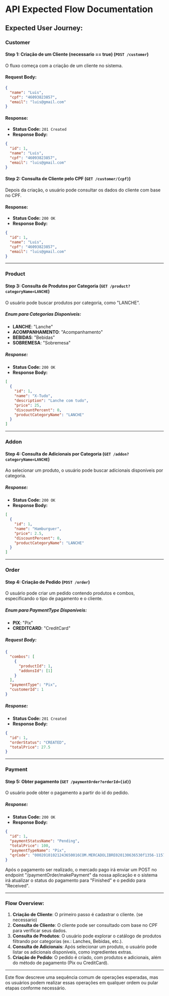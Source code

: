 # API Expected Flow Documentation

## Expected User Journey:

### **Customer**

#### **Step 1: Criação de um Cliente (necessario == true)** (`POST /customer`)
O fluxo começa com a criação de um cliente no sistema.

#### **Request Body:**
```json
{
  "name": "Luis",
  "cpf": "46093823857",
  "email": "luis@gmail.com"
}
```

#### **Response:**
- **Status Code:** `201 Created`
- **Response Body:**
```json
{
  "id": 1,
  "name": "Luis",
  "cpf": "46093823857",
  "email": "luis@gmail.com"
}
```

#### **Step 2: Consulta de Cliente pelo CPF** (`GET /customer/{cpf}`)
Depois da criação, o usuário pode consultar os dados do cliente com base no CPF.

#### **Response:**
- **Status Code:** `200 OK`
- **Response Body:**
```json
{
  "id": 1,
  "name": "Luis",
  "cpf": "46093823857",
  "email": "luis@gmail.com"
}
```

---

### **Product**

#### **Step 3: Consulta de Produtos por Categoria** (`GET /product?categoryName=LANCHE`)
O usuário pode buscar produtos por categoria, como "LANCHE".

##### **Enum para Categorias Disponíveis:**
- **LANCHE**: "Lanche"
- **ACOMPANHAMENTO**: "Acompanhamento"
- **BEBIDAS**: "Bebidas"
- **SOBREMESA**: "Sobremesa"

##### **Response:**
- **Status Code:** `200 OK`
- **Response Body:**
```json
[
  {
    "id": 1,
    "name": "X-Tudo",
    "description": "Lanche com tudo",
    "price": 25,
    "discountPercent": 0,
    "productCategoryName": "LANCHE"
  }
]
```

---

### **Addon**

#### **Step 4: Consulta de Adicionais por Categoria** (`GET /addon?categoryName=LANCHE`)
Ao selecionar um produto, o usuário pode buscar adicionais disponíveis por categoria.

##### **Response:**
- **Status Code:** `200 OK`
- **Response Body:**
```json
[
  {
    "id": 1,
    "name": "Hamburguer",
    "price": 2.5,
    "discountPercent": 0,
    "productCategoryName": "LANCHE"
  }
]
```

---

### **Order**

#### **Step 4: Criação de Pedido** (`POST /order`)

O usuário pode criar um pedido contendo produtos e combos, especificando o tipo de pagamento e o cliente.

##### **Enum para PaymentType Disponíveis:**
- **PIX**: "Pix"
- **CREDITCARD**: "CreditCard"

##### **Request Body:**
```json
{
  "combos": [
    {
      "productId": 1, 
      "addonsId": [1]
    }
  ],
  "paymentType": "Pix",
  "customerId": 1
}
```

##### **Response:**
- **Status Code:** `201 Created`
- **Response Body:**
```json
{
  "id": 1,
  "orderStatus": "CREATED",
  "totalPrice": 27.5
}
```

---
### **Payment**

#### **Step 5: Obter pagamento** (`GET /paymentOrder?orderId={id}`)

O usuário pode obter o pagamento a partir do id do pedido.

##### **Response:**
- **Status Code:** `200 OK`
- **Response Body:**
```json
{
  "id": 1,
  "paymentStatusName": "Pending",
  "totalPrice": 100,
  "paymentTypeName": "Pix",
  "qrCode": "00020101021243650016COM.MERCADOLIBRE020130636530f1356-1157-etc"
}
```

Após o pagamento ser realizado, o mercado pago irá enviar um POST no endpoint "/paymentOrder/makePayment" da nossa aplicação e o sistema irá atualizar o status do pagamento para "Finished" e o pedido para "Received".

---

### **Flow Overview:**
1. **Criação de Cliente**: O primeiro passo é cadastrar o cliente. (se necessario)
2. **Consulta de Cliente**: O cliente pode ser consultado com base no CPF para verificar seus dados.
3. **Consulta de Produtos**: O usuário pode explorar o catálogo de produtos filtrando por categorias (ex.: Lanches, Bebidas, etc.).
4. **Consulta de Adicionais**: Após selecionar um produto, o usuário pode listar os adicionais disponíveis, como ingredientes extras.
5. **Criação de Pedido**: O pedido é criado, com produtos e adicionais, além do método de pagamento (Pix ou CreditCard).

---

Este flow descreve uma sequência comum de operações esperadas, mas os usuários podem realizar essas operações em qualquer ordem ou pular etapas conforme necessário.
